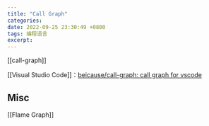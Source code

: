 ```yaml
---
title: "Call Graph"
categories: 
date: 2022-09-25 23:30:49 +0800
tags: 编程语言
excerpt: 
---
```





[[call-graph]]

[[Visual Studio Code]]：[beicause/call-graph: call graph for vscode](https://github.com/beicause/call-graph)




## Misc

[[Flame Graph]]



